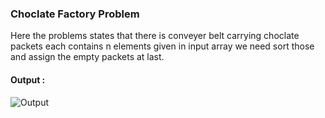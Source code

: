 <h3>Choclate Factory Problem</h3>
<p>Here the problems states that there is conveyer belt carrying choclate packets each contains n elements given in input array we need sort those and assign the empty packets at last.</p>
<h4>Output : </h4>
<img src="https://github.com/user-attachments/assets/62251fe5-c7c3-479b-962a-1f5e09e0dd3c" alt="Output"/>
